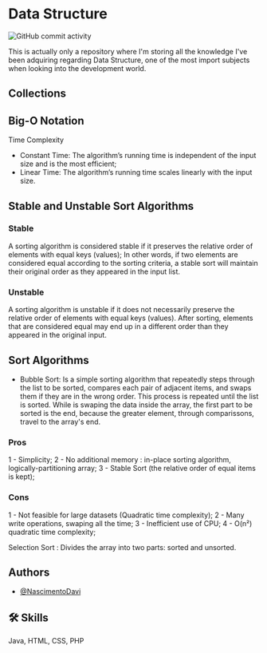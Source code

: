 
# Data Structure

![GitHub commit activity](https://img.shields.io/github/commit-activity/t/NascimentoDavi/data_structure?color=violet)

This is actually only a repository where I'm storing all the knowledge I've been adquiring regarding Data Structure, one of the most import subjects when looking into the development world.

## Collections

## Big-O Notation
Time Complexity
- Constant Time: 
    The algorithm’s running time is independent of the input size and is the most efficient;
- Linear Time: 
        The algorithm’s running time scales linearly with the input size.

## Stable and Unstable Sort Algorithms
### Stable
A sorting algorithm is considered stable if it preserves the relative order of elements with equal keys (values); In other words, if two elements are considered equal according to the sorting criteria, a stable sort will maintain their original order as they appeared in the input list.

### Unstable
A sorting algorithm is unstable if it does not necessarily preserve the relative order of elements with equal keys (values). After sorting, elements that are considered equal may end up in a different order than they appeared in the original input.

## Sort Algorithms
- Bubble Sort: Is a simple sorting algorithm that repeatedly steps through the list to be sorted, compares each pair of adjacent items, and swaps them if they are in the wrong order. This process is repeated until the list is sorted. While is swaping the data inside the array, the first part to be sorted is the end, because the greater element, through comparissons, travel to the array's end.
### Pros
1 - Simplicity;
2 - No additional memory : in-place sorting algorithm, logically-partitioning array;
3 - Stable Sort (the relative order of equal items is kept);

### Cons
1 - Not feasible for large datasets (Quadratic time complexity);
2 - Many write operations, swaping all the time;
3 - Inefficient use of CPU;
4 - O(n²) quadratic time complexity;

Selection Sort : Divides the array into two parts: sorted and unsorted.

## Authors

- [@NascimentoDavi](https://www.github.com/NascimentoDavi)

## 🛠 Skills
Java, HTML, CSS, PHP

